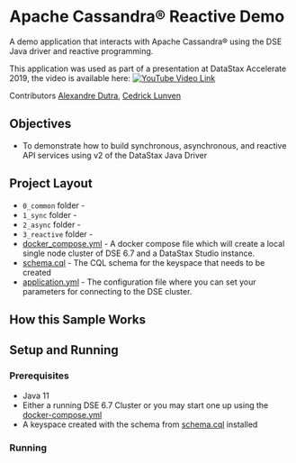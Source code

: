 # Apache Cassandra® Reactive Demo

A demo application that interacts with Apache Cassandra® using the DSE Java driver and reactive programming.

This application was used as part of a presentation at DataStax Accelerate 2019, the video is available here:
[![YouTube Video Link](https://img.youtube.com/vi/Omck1ZGyUBU/0.jpg)](https://www.youtube.com/watch?v=Omck1ZGyUBU)

Contributors [Alexandre Dutra](https://github.com/adutra), [Cedrick Lunven](https://github.com/clun)

## Objectives
* To demonstrate how to build synchronous, asynchronous, and reactive API services using v2 of the DataStax Java Driver

## Project Layout

* `0_common` folder - 
* `1_sync` folder - 
* `2_async` folder - 
* `3_reactive` folder - 
* [docker_compose.yml](docker-compose.yaml) - A docker compose file which will create a local single node cluster of DSE 6.7 and a DataStax Studio instance.
* [schema.cql](schema.cql) - The CQL schema for the keyspace that needs to be created
* [application.yml](0_common/src/main/resources/application.yml) - The configuration file where you can set your parameters for connecting to the DSE cluster.

## How this Sample Works

## Setup and Running

### Prerequisites
* Java 11
* Either a running DSE 6.7 Cluster or you may start one up using the [docker-compose.yml](docker-compose.yml)
* A keyspace created with the schema from [schema.cql](schema.cql) installed

### Running
